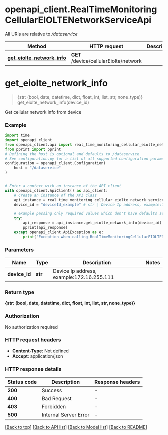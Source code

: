 # openapi_client.RealTimeMonitoringCellularEIOLTENetworkServiceApi

All URIs are relative to */dataservice*

Method | HTTP request | Description
------------- | ------------- | -------------
[**get_eiolte_network_info**](RealTimeMonitoringCellularEIOLTENetworkServiceApi.md#get_eiolte_network_info) | **GET** /device/cellularEiolte/network | 


# **get_eiolte_network_info**
> {str: (bool, date, datetime, dict, float, int, list, str, none_type)} get_eiolte_network_info(device_id)



Get cellular network  info from device

### Example


```python
import time
import openapi_client
from openapi_client.api import real_time_monitoring_cellular_eiolte_network_service_api
from pprint import pprint
# Defining the host is optional and defaults to /dataservice
# See configuration.py for a list of all supported configuration parameters.
configuration = openapi_client.Configuration(
    host = "/dataservice"
)


# Enter a context with an instance of the API client
with openapi_client.ApiClient() as api_client:
    # Create an instance of the API class
    api_instance = real_time_monitoring_cellular_eiolte_network_service_api.RealTimeMonitoringCellularEIOLTENetworkServiceApi(api_client)
    device_id = "deviceId_example" # str | Device Ip address, example:172.16.255.111

    # example passing only required values which don't have defaults set
    try:
        api_response = api_instance.get_eiolte_network_info(device_id)
        pprint(api_response)
    except openapi_client.ApiException as e:
        print("Exception when calling RealTimeMonitoringCellularEIOLTENetworkServiceApi->get_eiolte_network_info: %s\n" % e)
```


### Parameters

Name | Type | Description  | Notes
------------- | ------------- | ------------- | -------------
 **device_id** | **str**| Device Ip address, example:172.16.255.111 |

### Return type

**{str: (bool, date, datetime, dict, float, int, list, str, none_type)}**

### Authorization

No authorization required

### HTTP request headers

 - **Content-Type**: Not defined
 - **Accept**: application/json


### HTTP response details

| Status code | Description | Response headers |
|-------------|-------------|------------------|
**200** | Success |  -  |
**400** | Bad Request |  -  |
**403** | Forbidden |  -  |
**500** | Internal Server Error |  -  |

[[Back to top]](#) [[Back to API list]](../README.md#documentation-for-api-endpoints) [[Back to Model list]](../README.md#documentation-for-models) [[Back to README]](../README.md)

